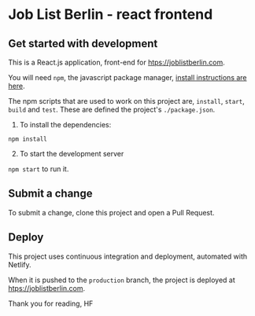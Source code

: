 # Job List Berlin - react frontend


## Get started with development

This is a React.js application, front-end for [htps://joblistberlin.com](https://joblistberlin.com).

You will need `npm`, the javascript package manager, [install
instructions are
here](https://docs.npmjs.com/getting-started/installing-node).

The npm scripts that are used to work on this project are, `install`, `start`,
`build` and `test`. These are defined the project's `./package.json`.

1. To install the dependencies:

`npm install`

2. To start the development server

`npm start` to run it.


## Submit a change

To submit a change, clone this project and open a Pull Request.

## Deploy

This project uses continuous integration and deployment, automated
with Netlify.

When it is pushed to the `production` branch, the project is deployed
at [htps://joblistberlin.com](https://joblistberlin.com).

Thank you for reading,
HF






